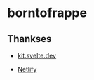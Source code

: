 # borntofrappe

## Thankses

- [kit.svelte.dev](https://kit.svelte.dev)

- [Netlify](https://www.netlify.com/)

